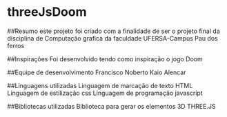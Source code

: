 # threeJsDoom

##Resumo
este projeto foi criado com a finalidade de ser o projeto final da disciplina de Computação grafica da faculdade UFERSA-Campus Pau dos ferros

##Inspirações
Foi desenvolvido tendo como inspiração o jogo Doom

##Equipe de desenvolvimento
Francisco Noberto
Kaio Alencar

##Linguagens utilizadas
Linguagem de marcação de texto HTML
Linguagem de estilização css
Linguagem de programação javascript

##Bibliotecas utilizadas
Biblioteca para gerar os elementos 3D THREE.JS


